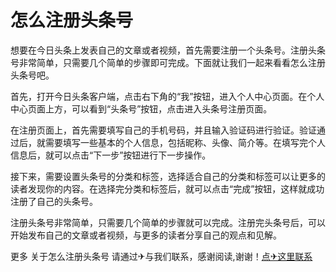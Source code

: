 # 怎么注册头条号

想要在今日头条上发表自己的文章或者视频，首先需要注册一个头条号。注册头条号非常简单，只需要几个简单的步骤即可完成。下面就让我们一起来看看怎么注册头条号吧。

首先，打开今日头条客户端，点击右下角的“我”按钮，进入个人中心页面。在个人中心页面上方，可以看到“头条号”按钮，点击进入头条号注册页面。

在注册页面上，首先需要填写自己的手机号码，并且输入验证码进行验证。验证通过后，就需要填写一些基本的个人信息，包括昵称、头像、简介等。在填写完个人信息后，就可以点击“下一步”按钮进行下一步操作。

接下来，需要设置头条号的分类和标签，选择适合自己的分类和标签可以让更多的读者发现你的内容。在选择完分类和标签后，就可以点击“完成”按钮，这样就成功注册了自己的头条号。

注册头条号非常简单，只需要几个简单的步骤就可以完成。注册完头条号后，可以开始发布自己的文章或者视频，与更多的读者分享自己的观点和见解。

更多 关于怎么注册头条号 请通过✈与我们联系，感谢阅读,谢谢！[点✈这里联系](https://sms.k02.cc)